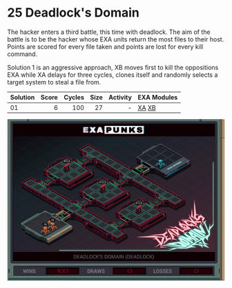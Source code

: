 # 25 Deadlock's Domain

The hacker enters a third battle, this time with deadlock.  The aim of the battle is to be the hacker whose EXA units return the most files to their host. Points are scored for every file taken and points are lost for every kill command.

Solution 1 is an aggressive approach, XB moves first to kill the oppositions EXA while XA delays for three cycles, clones itself and randomly selects a target system to steal a file from.

| Solution | Score | Cycles | Size | Activity | EXA Modules|
|:---------|------:|-------:|-----:|---------:|------------|
| 01       |     6 |    100 |   27 |        - | [XA](01-XA.exa) [XB](01-XB.exa) |

![Solution 01](EXAPUNKS%20-%20Deadlocks%20Domain.gif "Solution 01")